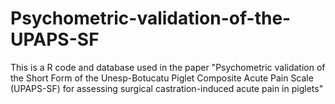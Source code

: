 # Psychometric-validation-of-the-UPAPS-SF
This is a R code and database used in the paper "Psychometric validation of the Short Form of the Unesp-Botucatu Piglet Composite Acute Pain Scale (UPAPS-SF) for assessing surgical castration-induced acute pain in piglets"
